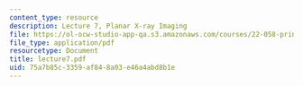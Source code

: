 ```yaml
---
content_type: resource
description: Lecture 7, Planar X-ray Imaging
file: https://ol-ocw-studio-app-qa.s3.amazonaws.com/courses/22-058-principles-of-medical-imaging-fall-2002/75a7b85c3359af848a03e46a4abd8b1e_lecture7.pdf
file_type: application/pdf
resourcetype: Document
title: lecture7.pdf
uid: 75a7b85c-3359-af84-8a03-e46a4abd8b1e
---
```

